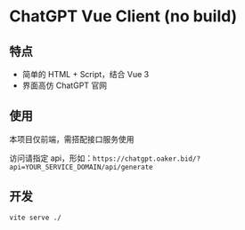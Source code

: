 # ChatGPT Vue Client (no build)

## 特点

- 简单的 HTML + Script，结合 Vue 3
- 界面高仿 ChatGPT 官网

## 使用

本项目仅前端，需搭配接口服务使用

访问请指定 api，形如：`https://chatgpt.oaker.bid/?api=YOUR_SERVICE_DOMAIN/api/generate`

## 开发

```sh
vite serve ./
```